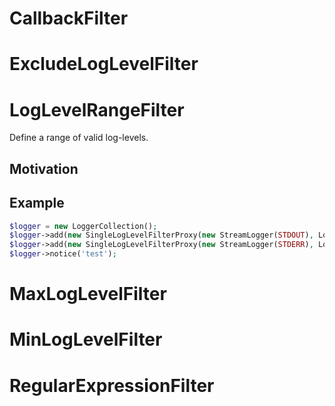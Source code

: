 # CallbackFilter


# ExcludeLogLevelFilter


# LogLevelRangeFilter

Define a range of valid log-levels.

## Motivation



## Example

```PHP
$logger = new LoggerCollection();
$logger->add(new SingleLogLevelFilterProxy(new StreamLogger(STDOUT), LogLevel::INFO, LogLevel::ERROR));
$logger->add(new SingleLogLevelFilterProxy(new StreamLogger(STDERR), LogLevel::ERROR, LogLevel::EMERGENCY));
$logger->notice('test');
```


# MaxLogLevelFilter


# MinLogLevelFilter


# RegularExpressionFilter

